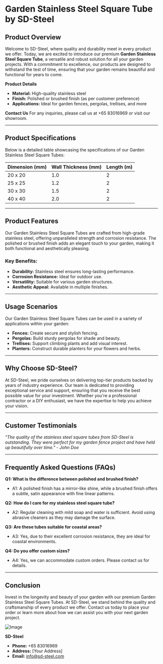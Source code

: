 # Garden Stainless Steel Square Tube by SD-Steel

## Product Overview

Welcome to SD-Steel, where quality and durability meet in every product we offer. Today, we are excited to introduce our premium **Garden Stainless Steel Square Tube**, a versatile and robust solution for all your garden projects. With a commitment to excellence, our products are designed to withstand the test of time, ensuring that your garden remains beautiful and functional for years to come.

**Product Details**
- **Material:** High-quality stainless steel
- **Finish:** Polished or brushed finish (as per customer preference)
- **Applications:** Ideal for garden fences, pergolas, trellises, and more

**Contact Us**
For any inquiries, please call us at +65 83016969 or visit our showroom.

---

## Product Specifications

Below is a detailed table showcasing the specifications of our Garden Stainless Steel Square Tubes:

| Dimension (mm) | Wall Thickness (mm) | Length (m) |
|----------------|---------------------|------------|
| 20 x 20        | 1.0                 | 2          |
| 25 x 25        | 1.2                 | 2          |
| 30 x 30        | 1.5                 | 2          |
| 40 x 40        | 2.0                 | 2          |

---

## Product Features

Our Garden Stainless Steel Square Tubes are crafted from high-grade stainless steel, offering unparalleled strength and corrosion resistance. The polished or brushed finish adds an elegant touch to your garden, making it both functional and aesthetically pleasing.

### Key Benefits:
- **Durability:** Stainless steel ensures long-lasting performance.
- **Corrosion Resistance:** Ideal for outdoor use.
- **Versatility:** Suitable for various garden structures.
- **Aesthetic Appeal:** Available in multiple finishes.

---

## Usage Scenarios

Our Garden Stainless Steel Square Tubes can be used in a variety of applications within your garden:

- **Fences:** Create secure and stylish fencing.
- **Pergolas:** Build sturdy pergolas for shade and beauty.
- **Trellises:** Support climbing plants and add visual interest.
- **Planters:** Construct durable planters for your flowers and herbs.

---

## Why Choose SD-Steel?

At SD-Steel, we pride ourselves on delivering top-tier products backed by years of industry experience. Our team is dedicated to providing exceptional service and support, ensuring that you receive the best possible value for your investment. Whether you're a professional contractor or a DIY enthusiast, we have the expertise to help you achieve your vision.

---

## Customer Testimonials

*"The quality of the stainless steel square tubes from SD-Steel is outstanding. They were perfect for my garden fence project and have held up beautifully over time." - John Doe*

---

## Frequently Asked Questions (FAQs)

**Q1: What is the difference between polished and brushed finish?**
- A1: A polished finish has a mirror-like shine, while a brushed finish offers a subtle, satin appearance with fine linear patterns.

**Q2: How do I care for my stainless steel square tube?**
- A2: Regular cleaning with mild soap and water is sufficient. Avoid using abrasive cleaners as they may damage the surface.

**Q3: Are these tubes suitable for coastal areas?**
- A3: Yes, due to their excellent corrosion resistance, they are ideal for coastal environments.

**Q4: Do you offer custom sizes?**
- A4: Yes, we can accommodate custom orders. Please contact us for details.

---

## Conclusion

Invest in the longevity and beauty of your garden with our premium Garden Stainless Steel Square Tubes. At SD-Steel, we stand behind the quality and craftsmanship of every product we offer. Contact us today to place your order or learn more about how we can assist you with your next garden project.

![Image](https://github.com/user-attachments/assets/2567258e-e124-4816-932d-1809bd27ef0b)

**SD-Steel**
- **Phone:** +65 83016969
- **Address:** [Your Address]
- **Email:** info@sd-steel.com